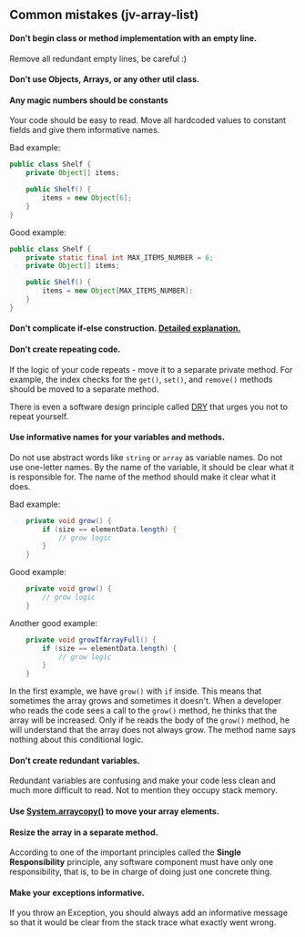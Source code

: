 ## Common mistakes (jv-array-list)

#### Don't begin class or method implementation with an empty line.
Remove all redundant empty lines, be careful :)
#### Don't use Objects, Arrays, or any other util class.
#### Any magic numbers should be constants
Your code should be easy to read. Move all hardcoded values to constant fields and give them informative names.

Bad example:
```java
public class Shelf {
    private Object[] items;

    public Shelf() {
        items = new Object[6];
    }
}
```
Good example:
```java
public class Shelf {
    private static final int MAX_ITEMS_NUMBER = 6;
    private Object[] items;

    public Shelf() {
        items = new Object[MAX_ITEMS_NUMBER];
    }
}
```
#### Don't complicate if-else construction. [Detailed explanation.](https://mate-academy.github.io/jv-program-common-mistakes/java-core/complicated-if-else.html)
#### Don't create repeating code.
If the logic of your code repeats - move it to a separate private method. For example, the index checks for the `get()`, `set()`, and `remove()` methods should be moved to a separate method.

There is even a software design principle called [DRY](https://dzone.com/articles/software-design-principles-dry-and-kiss) that urges you not to repeat yourself.
#### Use informative names for your variables and methods.
Do not use abstract words like `string` or `array` as variable names. Do not use one-letter names. 
By the name of the variable, it should be clear what it is responsible for. The name of the method should make it clear what it does.

Bad example:
```java
    private void grow() {
        if (size == elementData.length) {
            // grow logic
        }
    }
```
Good example:
```java
    private void grow() {
        // grow logic
    }
```
Another good example:
```java
    private void growIfArrayFull() {
        if (size == elementData.length) {
            // grow logic
        }
    }
```
In the first example, we have `grow()` with `if` inside. 
This means that sometimes the array grows and sometimes it doesn't. When a developer who reads the code sees a call to the `grow()` method, 
he thinks that the array will be increased. Only if he reads the body of the `grow()` method, he will understand that the array does not always grow. 
The method name says nothing about this conditional logic.
#### Don't create redundant variables.
Redundant variables are confusing and make your code less clean and much more difficult to read. Not to mention they occupy stack memory.
#### Use [System.arraycopy()](https://docs.oracle.com/javase/8/docs/api/java/lang/System.html#arraycopy-java.lang.Object-int-java.lang.Object-int-int-) to move your array elements.
#### Resize the array in a separate method.
According to one of the important principles called the **Single Responsibility** principle, any software component must have only one responsibility, that is, to be in charge of doing just one concrete thing.
#### Make your exceptions informative.
If you throw an Exception, you should always add an informative message so that it would be clear from the stack trace what exactly went wrong.
